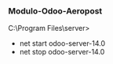 ### Modulo-Odoo-Aeropost

C:\Program Files\server>

* net start odoo-server-14.0
* net stop odoo-server-14.0
